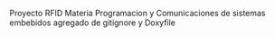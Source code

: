 Proyecto RFID 
Materia Programacion y Comunicaciones de sistemas embebidos 
agregado de gitignore y Doxyfile 

